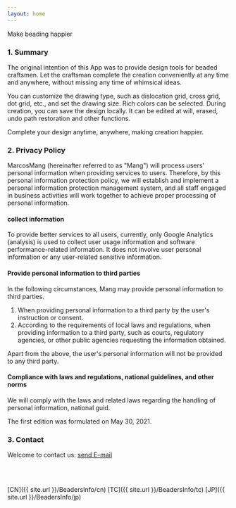 ```yaml
---
layout: home
---
```


Make beading happier

<!--#### 快速索引

- <a href="#summary">概要</a>
- <a href="#guide">使用教程</a>
- <a href="#privacy">隐私政策</a>
- <a href="#contact">联系我们</a>
- <a href="#notice">通知</a>-->

<h3 id="summary">1. Summary
</h3>
The original intention of this App was to provide design tools for beaded craftsmen.
Let the craftsman complete the creation conveniently at any time and anywhere, without missing any time of whimsical ideas.

You can customize the drawing type, such as dislocation grid, cross grid, dot grid, etc., and set the drawing size.
Rich colors can be selected.
During creation, you can save the design locally.
It can be edited at will, erased, undo path restoration and other functions.

Complete your design anytime, anywhere, making creation happier.

<!--
<h3 id="guide">使用教程
</h3>

#### 1. 笔记本的创建和配置

1. 通过本地CSV文件导入
2. 
#### 2. 练习开始
-->

<h3 id="privacy">2. Privacy Policy
</h3>

MarcosMang (hereinafter referred to as "Mang") will process users' personal information when providing services to users. Therefore, by this personal information protection policy, we will establish and implement a personal information protection management system, and all staff engaged in business activities will work together to achieve proper processing of personal information.

#### collect information
To provide better services to all users, currently, only Google Analytics (analysis) is used to collect user usage information and software performance-related information. It does not involve user personal information or any user-related sensitive information.

#### Provide personal information to third parties
In the following circumstances, Mang may provide personal information to third parties.

1. When providing personal information to a third party by the user's instruction or consent.
2. According to the requirements of local laws and regulations, when providing information to a third party, such as courts, regulatory agencies, or other public agencies requesting the information obtained.

Apart from the above, the user's personal information will not be provided to any third party.

#### Compliance with laws and regulations, national guidelines, and other norms
We will comply with the laws and related laws regarding the handling of personal information, national guid.

The first edition was formulated on May 30, 2021.

<h3 id="contact">3. Contact
</h3>

Welcome to contact us: <a href="mailto:lingfengmarskey@gmail.com?subject=Beaders Advisory">send E-mail</a>

<br>
<br>

[CN]({{ site.url }}/BeadersInfo/cn)
[TC]({{ site.url }}/BeadersInfo/tc)
[JP]({{ site.url }}/BeadersInfo/jp)

<!--<h3 id="notice">4. 通知
</h3>
-->
<!--<h5 id="qa">常见问题</h5>
>  csv文件的格式要求?
> > 文件格式要求如下
-->
